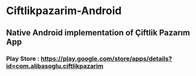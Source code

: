 # Ciftlikpazarim-Android

## Native Android implementation of Çiftlik Pazarım App 
### Play Store : https://play.google.com/store/apps/details?id=com.alibasoglu.ciftlikpazarim

